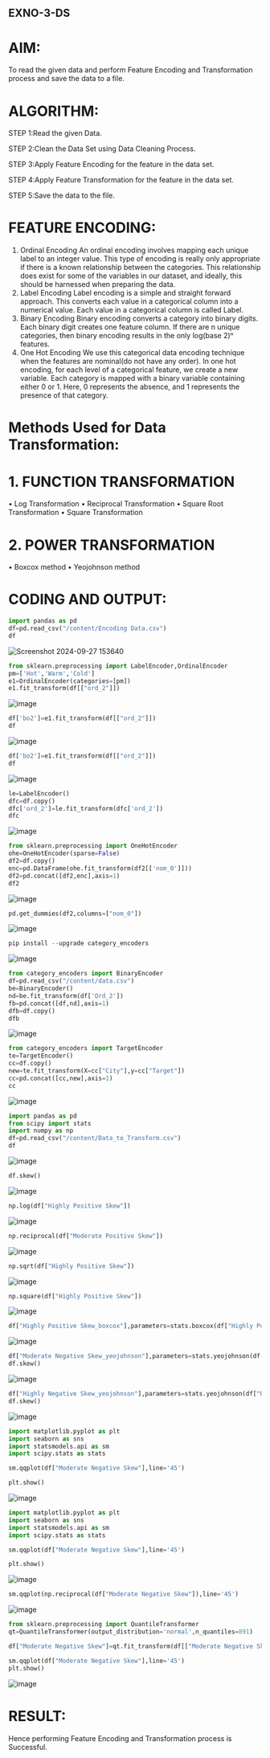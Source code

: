 ## EXNO-3-DS

# AIM:
To read the given data and perform Feature Encoding and Transformation process and save the data to a file.

# ALGORITHM:
STEP 1:Read the given Data.

STEP 2:Clean the Data Set using Data Cleaning Process.

STEP 3:Apply Feature Encoding for the feature in the data set.

STEP 4:Apply Feature Transformation for the feature in the data set.

STEP 5:Save the data to the file.

# FEATURE ENCODING:
1. Ordinal Encoding
An ordinal encoding involves mapping each unique label to an integer value. This type of encoding is really only appropriate if there is a known relationship between the categories. This relationship does exist for some of the variables in our dataset, and ideally, this should be harnessed when preparing the data.
2. Label Encoding
Label encoding is a simple and straight forward approach. This converts each value in a categorical column into a numerical value. Each value in a categorical column is called Label.
3. Binary Encoding
Binary encoding converts a category into binary digits. Each binary digit creates one feature column. If there are n unique categories, then binary encoding results in the only log(base 2)ⁿ features.
4. One Hot Encoding
We use this categorical data encoding technique when the features are nominal(do not have any order). In one hot encoding, for each level of a categorical feature, we create a new variable. Each category is mapped with a binary variable containing either 0 or 1. Here, 0 represents the absence, and 1 represents the presence of that category.

# Methods Used for Data Transformation:
  # 1. FUNCTION TRANSFORMATION
• Log Transformation
• Reciprocal Transformation
• Square Root Transformation
• Square Transformation
  # 2. POWER TRANSFORMATION
• Boxcox method
• Yeojohnson method

# CODING AND OUTPUT:

```py
import pandas as pd
df=pd.read_csv("/content/Encoding Data.csv")
df
```

![Screenshot 2024-09-27 153640](https://github.com/user-attachments/assets/71e6a7f4-e38e-4d6d-8fb1-39cb69392512)


```py
from sklearn.preprocessing import LabelEncoder,OrdinalEncoder
pm=['Hot','Warm','Cold']
e1=OrdinalEncoder(categories=[pm])
e1.fit_transform(df[["ord_2"]])
```

![image](https://github.com/user-attachments/assets/2870fb39-9180-4e4c-9277-b2e976d95edf)


```py
df['bo2']=e1.fit_transform(df[["ord_2"]])
df
```
![image](https://github.com/user-attachments/assets/d6c1d240-2f97-447a-91c9-9a4a724466ab)


```py
df['bo2']=e1.fit_transform(df[["ord_2"]])
df
```
![image](https://github.com/user-attachments/assets/5a1ae230-6802-4e72-8fe8-dec5a8cd95f6)

```py
le=LabelEncoder()
dfc=df.copy()
dfc['ord_2']=le.fit_transform(dfc['ord_2'])
dfc
```
![image](https://github.com/user-attachments/assets/6775effe-3f1a-4864-8b5c-0ea1de27b7c4)

```py
from sklearn.preprocessing import OneHotEncoder
ohe=OneHotEncoder(sparse=False)
df2=df.copy()
enc=pd.DataFrame(ohe.fit_transform(df2[['nom_0']]))
df2=pd.concat([df2,enc],axis=1)
df2
```
![image](https://github.com/user-attachments/assets/53b1c974-bedc-4431-8976-c54e59f00625)

```py
pd.get_dummies(df2,columns=["nom_0"])
```
![image](https://github.com/user-attachments/assets/62c0eb29-7280-43ed-8b34-b7407ff2668c)

```py
pip install --upgrade category_encoders
```
![image](https://github.com/user-attachments/assets/ccf97a11-f3d9-4afe-bd45-327810366662)

```py
from category_encoders import BinaryEncoder
df=pd.read_csv("/content/data.csv")
be=BinaryEncoder()
nd=be.fit_transform(df['Ord_2'])
fb=pd.concat([df,nd],axis=1)
dfb=df.copy()
dfb
```
![image](https://github.com/user-attachments/assets/bdaf3f43-947d-4a31-b1fd-2e5ae23fbdb4)

```py
from category_encoders import TargetEncoder
te=TargetEncoder()
cc=df.copy()
new=te.fit_transform(X=cc["City"],y=cc["Target"])
cc=pd.concat([cc,new],axis=1)
cc
```
![image](https://github.com/user-attachments/assets/7d6bff57-2c19-45d1-bfba-33c40a4fb208)

```py
import pandas as pd
from scipy import stats
import numpy as np
df=pd.read_csv("/content/Data_to_Transform.csv")
df
```
![image](https://github.com/user-attachments/assets/4adf6171-3b1d-49a4-bb7f-2dad03376bc9)

```py
df.skew()
```
![image](https://github.com/user-attachments/assets/b69f9b02-af45-4407-8325-74ad58fdff32)

```py
np.log(df["Highly Positive Skew"])
```
![image](https://github.com/user-attachments/assets/05f2a752-7d03-4434-9b2a-1b30ed04895e)

```py
np.reciprocal(df["Moderate Positive Skew"])
```
![image](https://github.com/user-attachments/assets/5190c295-f243-46ae-9d71-162b9643b2a3)

```py
np.sqrt(df["Highly Positive Skew"])
```
![image](https://github.com/user-attachments/assets/879769cb-58f2-457a-80c0-e08bd5171d02)

```py
np.square(df["Highly Positive Skew"])
```
![image](https://github.com/user-attachments/assets/5a392a3f-9d7d-4f69-bb32-879306b12d11)

```py
df["Highly Positive Skew_boxcox"],parameters=stats.boxcox(df["Highly Positive Skew"])
```
![image](https://github.com/user-attachments/assets/e4b74371-b091-43bd-91b8-bf57f216c4b1)

```py
df["Moderate Negative Skew_yeojohnson"],parameters=stats.yeojohnson(df["Moderate Negative Skew"])
df.skew()
```
![image](https://github.com/user-attachments/assets/7761516e-b6ba-449d-a49b-7b50bdcecdb0)

```py
df["Highly Negative Skew_yeojohnson"],parameters=stats.yeojohnson(df["Highly Negative Skew"])
df.skew()
```
![image](https://github.com/user-attachments/assets/02323bb7-0c15-45e0-9a22-231415726e20)

```py
import matplotlib.pyplot as plt
import seaborn as sns
import statsmodels.api as sm
import scipy.stats as stats

sm.qqplot(df["Moderate Negative Skew"],line='45')

plt.show()
```
![image](https://github.com/user-attachments/assets/14cc701a-a00d-4ce1-b0f8-d89f0353f25d)

```py
import matplotlib.pyplot as plt
import seaborn as sns
import statsmodels.api as sm
import scipy.stats as stats

sm.qqplot(df["Moderate Negative Skew"],line='45')

plt.show()
```
![image](https://github.com/user-attachments/assets/5860aabd-7628-46ea-9508-52e4494b541b)

```py
sm.qqplot(np.reciprocal(df["Moderate Negative Skew"]),line='45')
```
![image](https://github.com/user-attachments/assets/40f91cbd-3dbd-45bb-8bf1-3e889d8a4df2)

```py
from sklearn.preprocessing import QuantileTransformer
qt=QuantileTransformer(output_distribution='normal',n_quantiles=891)

df["Moderate Negative Skew"]=qt.fit_transform(df[["Moderate Negative Skew"]])

sm.qqplot(df["Moderate Negative Skew"],line='45')
plt.show()
```
![image](https://github.com/user-attachments/assets/4206e0f0-897f-4ce9-87e7-a70ad0f4b3db)

# RESULT:
Hence performing Feature Encoding and Transformation process is Successful.

       
